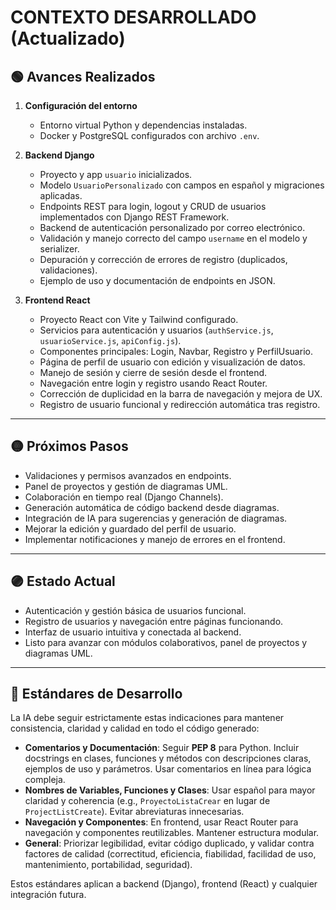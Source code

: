 # CONTEXTO DESARROLLADO (Actualizado)

## 🟢 Avances Realizados

1. **Configuración del entorno**
   - Entorno virtual Python y dependencias instaladas.
   - Docker y PostgreSQL configurados con archivo `.env`.

2. **Backend Django**
   - Proyecto y app `usuario` inicializados.
   - Modelo `UsuarioPersonalizado` con campos en español y migraciones aplicadas.
   - Endpoints REST para login, logout y CRUD de usuarios implementados con Django REST Framework.
   - Backend de autenticación personalizado por correo electrónico.
   - Validación y manejo correcto del campo `username` en el modelo y serializer.
   - Depuración y corrección de errores de registro (duplicados, validaciones).
   - Ejemplo de uso y documentación de endpoints en JSON.

3. **Frontend React**
   - Proyecto React con Vite y Tailwind configurado.
   - Servicios para autenticación y usuarios (`authService.js`, `usuarioService.js`, `apiConfig.js`).
   - Componentes principales: Login, Navbar, Registro y PerfilUsuario.
   - Página de perfil de usuario con edición y visualización de datos.
   - Manejo de sesión y cierre de sesión desde el frontend.
   - Navegación entre login y registro usando React Router.
   - Corrección de duplicidad en la barra de navegación y mejora de UX.
   - Registro de usuario funcional y redirección automática tras registro.

---

## 🟡 Próximos Pasos

- Validaciones y permisos avanzados en endpoints.
- Panel de proyectos y gestión de diagramas UML.
- Colaboración en tiempo real (Django Channels).
- Generación automática de código backend desde diagramas.
- Integración de IA para sugerencias y generación de diagramas.
- Mejorar la edición y guardado del perfil de usuario.
- Implementar notificaciones y manejo de errores en el frontend.

---

## 🟣 Estado Actual

- Autenticación y gestión básica de usuarios funcional.
- Registro de usuarios y navegación entre páginas funcionando.
- Interfaz de usuario intuitiva y conectada al backend.
- Listo para avanzar con módulos colaborativos, panel de proyectos y diagramas UML.

---

## 🔵 Estándares de Desarrollo

La IA debe seguir estrictamente estas indicaciones para mantener consistencia, claridad y calidad en todo el código generado:

- **Comentarios y Documentación**: Seguir **PEP 8** para Python. Incluir docstrings en clases, funciones y métodos con descripciones claras, ejemplos de uso y parámetros. Usar comentarios en línea para lógica compleja.
- **Nombres de Variables, Funciones y Clases**: Usar español para mayor claridad y coherencia (e.g., `ProyectoListaCrear` en lugar de `ProjectListCreate`). Evitar abreviaturas innecesarias.
- **Navegación y Componentes**: En frontend, usar React Router para navegación y componentes reutilizables. Mantener estructura modular.
- **General**: Priorizar legibilidad, evitar código duplicado, y validar contra factores de calidad (correctitud, eficiencia, fiabilidad, facilidad de uso, mantenimiento, portabilidad, seguridad).

Estos estándares aplican a backend (Django), frontend (React) y cualquier integración futura.

